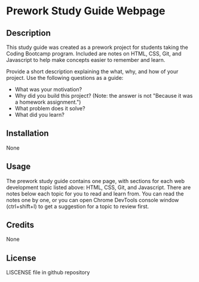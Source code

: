 # Prework Study Guide Webpage

## Description

This study guide was created as a prework project for students taking the Coding Bootcamp program. Included are notes on HTML, CSS, Git, and Javascript to help make concepts easier to remember and learn.

Provide a short description explaining the what, why, and how of your project. Use the following questions as a guide:

- What was your motivation?
- Why did you build this project? (Note: the answer is not "Because it was a homework assignment.")
- What problem does it solve?
- What did you learn?

## Installation

None

## Usage

The prework study guide contains one page, with sections for each web development topic listed above: HTML, CSS, Git, and Javascript. There are notes below each topic for you to read and learn from. You can read the notes one by one, or you can open Chrome DevTools console window (ctrl+shift+I) to get a suggestion for a topic to review first. 
## Credits

None

## License

LISCENSE file in github repository